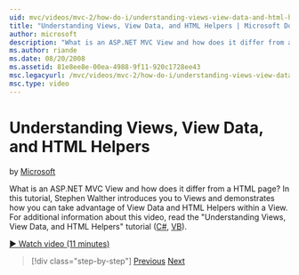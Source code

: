 ```yaml
---
uid: mvc/videos/mvc-2/how-do-i/understanding-views-view-data-and-html-helpers
title: "Understanding Views, View Data, and HTML Helpers | Microsoft Docs"
author: microsoft
description: "What is an ASP.NET MVC View and how does it differ from a HTML page? In this tutorial, Stephen Walther introduces you to Views and demonstrates how you can t..."
ms.author: riande
ms.date: 08/20/2008
ms.assetid: 81e8ee8e-00ea-4988-9f11-920c1728ee43
msc.legacyurl: /mvc/videos/mvc-2/how-do-i/understanding-views-view-data-and-html-helpers
msc.type: video
---
```

# Understanding Views, View Data, and HTML Helpers

by [Microsoft](https://github.com/microsoft)

What is an ASP.NET MVC View and how does it differ from a HTML page? In this tutorial, Stephen Walther introduces you to Views and demonstrates how you can take advantage of View Data and HTML Helpers within a View. For additional information about this video, read the "Understanding Views, View Data, and HTML Helpers" tutorial ([C#](../../../overview/older-versions-1/views/asp-net-mvc-views-overview-cs.md), [VB](../../../overview/older-versions-1/views/asp-net-mvc-views-overview-vb.md)).

[&#9654; Watch video (11 minutes)](https://channel9.msdn.com/Blogs/ASP-NET-Site-Videos/understanding-views-view-data-and-html-helpers)

> [!div class="step-by-step"]
> [Previous](understanding-controllers-controller-actions-and-action-results.md)
> [Next](an-introduction-to-url-routing.md)
